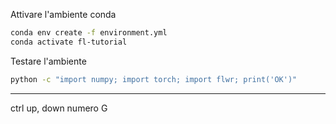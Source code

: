 Attivare l'ambiente conda

```bash
conda env create -f environment.yml
conda activate fl-tutorial
```

Testare l'ambiente

```bash
python -c "import numpy; import torch; import flwr; print('OK')"
```


---
ctrl up, down
numero G 